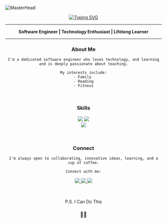![MasterHead](https://www.bleepstatic.com/content/hl-images/2019/10/28/programming-header.jpg)



<div align="center">
  <a href="https://git.io/typing-svg"><img src="https://readme-typing-svg.demolab.com?font=Fira+Code&weight=500&size=35&duration=4000&pause=1500&color=FF6969&center=true&vCenter=true&width=435&height=65&lines=Hi+There!+%F0%9F%91%8B%F0%9F%8F%BC;I+am+Manuel+Tobal...;But+call+me+Manny!+%F0%9F%98%81" alt="Typing SVG" /></a>
</div>



<hr>
<p align="center">
    <strong>Software Engineer | Technology Enthusiast | Lifelong Learner</strong>
</p>
<hr>


<div align="center">
	<h3>About Me</h3>
</div>

<div align="center">

```
I'm a dedicated software engineer who loves technology, and learning and is deeply passionate about teaching.

My interests include:
- Family 
- Reading
- Fitness
```

</div>


</br>

<div align="center">
	<h3>Skills</h3>
</div>

<div align="center">
    <img src="https://skillicons.dev/icons?i=html,css,javascript,typescript,react,redux,nextjs,tailwind,vite,express,nodejs" />
    <img src="https://skillicons.dev/icons?i=npm,python,flask,sequelize,sqlite,postgres,aws,git,github,sentry,postman,vscode" /><br>
    <img src="https://skillicons.dev/icons?i=apple,windows" />
</div>


</br>
</br>

<div align="center">
	<h3>Connect</h3>
</div>

<div align="center">

```
I'm always open to collaborating, innovative ideas, learning, and a cup of coffee.

Connect with me:
```

</div>


<div align="center"> 
  <a href="mailto:contact@manueltobal.com">
    <img src="https://img.shields.io/badge/Gmail-333333?style=for-the-badge&logo=gmail&logoColor=red" />
  </a>
  <a href="https://www.linkedin.com/in/manuel-tobal-8a8127175/">
    <img src="https://img.shields.io/badge/LinkedIn-0077B5?style=for-the-badge&logo=linkedin&logoColor=white" />
  </a>
  <a href="https://manueltobal.com/">
     <img src="https://img.shields.io/badge/Portfolio-f95757?style=for-the-badge&logo=googlechrome&logoColor=white" /> <!-- sqlite, safari, google-chrome are other good icon options -->
  </a>
</div>


</br>
</br>


<div align="center">

<p>P.S. I Can Do This</p>
<h3>🖖🏼</h3>
</div>
